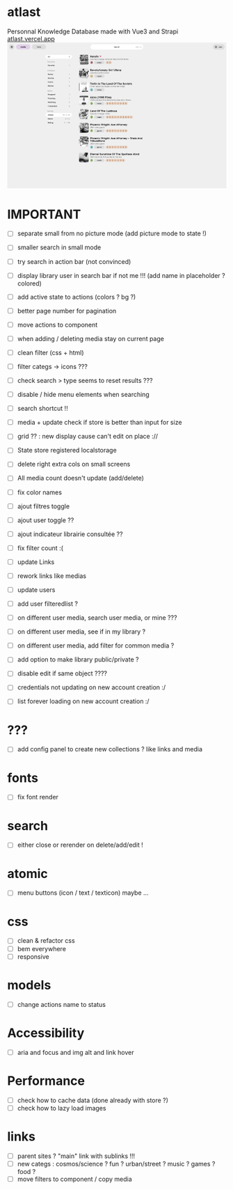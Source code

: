 # atlast
Personnal Knowledge Database made with Vue3 and Strapi
[atlast.vercel.app](https://atlast.vercel.app)
![atlast preview](atlast2.png?raw=true "Atlast preview")

# IMPORTANT

- [ ] separate small from no picture mode (add picture mode to state !)
- [ ] smaller search in small mode

- [ ] try search in action bar (not convinced)
- [ ] display library user in search bar if not me !!! (add name in placeholder ? colored)
- [ ] add active state to actions (colors ? bg ?)
- [ ] better page number for pagination
- [ ] move actions to component
- [ ] when adding / deleting media stay on current page

- [ ] clean filter (css + html)
- [ ] filter categs -> icons ???
- [ ] check search > type seems to reset results ???
- [ ] disable / hide menu elements when searching
- [ ] search shortcut !!
- [ ] media + update check if store is better than input for size


- [ ] grid ?? : new display cause can't edit on place ://
- [ ] State store registered localstorage
- [ ] delete right extra cols on small screens

- [ ] All media count doesn't update (add/delete)

- [ ] fix color names
- [ ] ajout filtres toggle
- [ ] ajout user toggle ??
- [ ] ajout indicateur librairie consultée ??

- [ ] fix filter count :(

- [ ] update Links
- [ ] rework links like medias

- [ ] update users
- [ ] add user filteredlist ?
- [ ] on different user media, search user media, or mine ???
- [ ] on different user media, see if in my library ?
- [ ] on different user media, add filter for common media ?
- [ ] add option to make library public/private ?
- [ ] disable edit if same object ????

- [ ] credentials not updating on new account creation :/
- [ ] list forever loading on new account creation :/

# ???
- [ ] add config panel to create new collections ? like links and media

# fonts
- [ ] fix font render

# search
- [ ] either close or rerender on delete/add/edit !

# atomic
- [ ] menu buttons (icon / text / texticon) maybe ...

# css
- [ ] clean & refactor css
- [ ] bem everywhere
- [ ] responsive

# models
- [ ] change actions name to status

# Accessibility
- [ ] aria and focus and img alt and link hover

# Performance
- [ ] check how to cache data (done already with store ?)
- [ ] check how to lazy load images

# links
- [ ] parent sites ? "main" link with sublinks !!!
- [ ] new categs : cosmos/science ? fun ? urban/street ? music ? games ? food ?
- [ ] move filters to component / copy media
